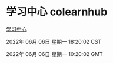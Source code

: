 # 学习中心 colearnhub
[学习中心](http://59.174.27.195:56308/colearnhub/)

2022年 06月 06日 星期一 18:20:02 CST

2022年 06月 06日 星期一 10:20:02 GMT

